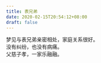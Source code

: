 ```yaml
---
title: 表兄弟
date: 2020-02-15T20:54:12+08:00
draft: false
---
```


梦见与表兄弟亲密相处，家庭关系很好。<br>
没有纠纷，也没有病痛。<br>
父慈子孝，一家乐融融。<br>
